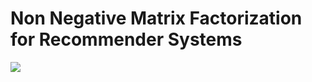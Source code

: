 # Non Negative Matrix Factorization for Recommender Systems

<img src=https://github.com/RubensZimbres/Repo-2018/blob/master/NMF/NMF_ok.JPG>
